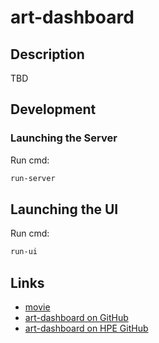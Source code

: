 # art-dashboard

## Description

TBD

## Development

### Launching the Server
Run cmd:
```sh
run-server
```

## Launching the UI
Run cmd:
```sh
run-ui
```

## Links

- [movie](https://www.youtube.com/embed/OQ7arKTHXrM?vq=hd1440)
- [art-dashboard on GitHub](https://github.com/urikalish/art-dashboard)
- [art-dashboard on HPE GitHub](https://github.hpe.com/uri-kalish/art-dashboard)

